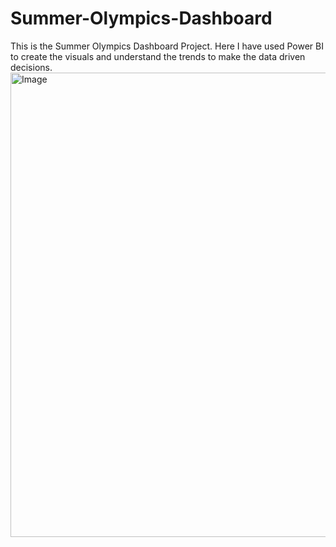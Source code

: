 # Summer-Olympics-Dashboard
This is the Summer Olympics Dashboard Project. Here I have used Power BI to create the visuals and understand the trends to make the data driven decisions.
<img width="1316" height="743" alt="Image" src="https://github.com/user-attachments/assets/56ef18f6-a72a-484a-b900-9b0ec4c698b3" />
